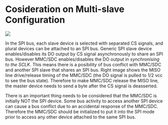 # Cosideration on Multi-slave Configuration

![](http://www.elm-chan.org/docs/mmc/m/do_diag.png)

In the SPI bus, each slave device is selected with separated CS signals, and plural devices can be attached to an SPI bus. Generic SPI slave device enables/disables its DO output by CS signal asynchronously to share an SPI bus. However MMC/SDC enables/disables the DO output in _synchronising to the SCLK_. This means there is a posibility of bus conflict with MMC/SDC and another SPI slave that shares an SPI bus. Right image shows the MISO line drive/release timing of the MMC/SDC (the DO signal is pulled to 1/2 vcc to see the bus state). Therefore to make MMC/SDC release the MISO line, the master device needs to send a byte after the CS signal is deasserted.

There is an important thing needs to be considered that the MMC/SDC is initially NOT the SPI device. Some bus activity to access another SPI device can cause a bus conflict due to an accidental response of the MMC/SDC. Therefore the MMC/SDC should be initialized to put it into the SPI mode prior to access any other device attached to the same SPI bus.